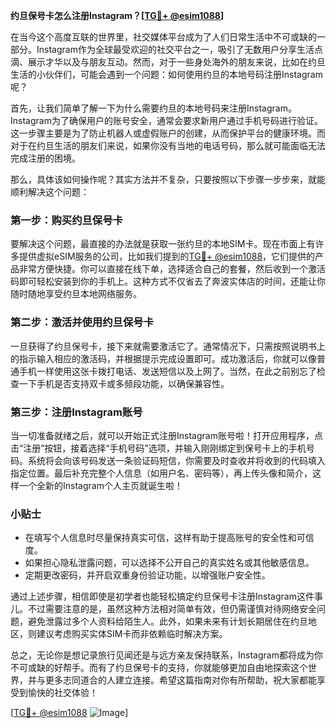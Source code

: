**约旦保号卡怎么注册Instagram？[[TG💪+ @esim1088](https://t.me/s/esim1088)]**

在当今这个高度互联的世界里，社交媒体平台成为了人们日常生活中不可或缺的一部分。Instagram作为全球最受欢迎的社交平台之一，吸引了无数用户分享生活点滴、展示才华以及与朋友互动。然而，对于一些身处海外的朋友来说，比如在约旦生活的小伙伴们，可能会遇到一个问题：如何使用约旦的本地号码注册Instagram呢？

首先，让我们简单了解一下为什么需要约旦的本地号码来注册Instagram。Instagram为了确保用户的账号安全，通常会要求新用户通过手机号码进行验证。这一步骤主要是为了防止机器人或虚假账户的创建，从而保护平台的健康环境。而对于在约旦生活的朋友们来说，如果你没有当地的电话号码，那么就可能面临无法完成注册的困境。

那么，具体该如何操作呢？其实方法并不复杂，只要按照以下步骤一步步来，就能顺利解决这个问题：

### 第一步：购买约旦保号卡

要解决这个问题，最直接的办法就是获取一张约旦的本地SIM卡。现在市面上有许多提供虚拟eSIM服务的公司，比如我们提到的[TG💪+ @esim1088](https://t.me/s/esim1088)，它们提供的产品非常方便快捷。你可以直接在线下单，选择适合自己的套餐，然后收到一个激活码即可轻松安装到你的手机上。这种方式不仅省去了奔波实体店的时间，还能让你随时随地享受约旦本地网络服务。

### 第二步：激活并使用约旦保号卡

一旦获得了约旦保号卡，接下来就需要激活它了。通常情况下，只需按照说明书上的指示输入相应的激活码，并根据提示完成设置即可。成功激活后，你就可以像普通手机一样使用这张卡拨打电话、发送短信以及上网了。当然，在此之前别忘了检查一下手机是否支持双卡或多频段功能，以确保兼容性。

### 第三步：注册Instagram账号

当一切准备就绪之后，就可以开始正式注册Instagram账号啦！打开应用程序，点击“注册”按钮，接着选择“手机号码”选项，并输入刚刚绑定到保号卡上的手机号码。系统将会向该号码发送一条验证码短信，你需要及时查收并将收到的代码填入指定位置。最后补充完整个人信息（如用户名、密码等），再上传头像和简介，这样一个全新的Instagram个人主页就诞生啦！

### 小贴士

- 在填写个人信息时尽量保持真实可信，这样有助于提高账号的安全性和可信度。
- 如果担心隐私泄露问题，可以选择不公开自己的真实姓名或其他敏感信息。
- 定期更改密码，并开启双重身份验证功能，以增强账户安全性。

通过上述步骤，相信即使是初学者也能轻松搞定约旦保号卡注册Instagram这件事儿。不过需要注意的是，虽然这种方法相对简单有效，但仍需谨慎对待网络安全问题，避免泄露过多个人资料给陌生人。此外，如果未来有计划长期居住在约旦地区，则建议考虑购买实体SIM卡而非依赖临时解决方案。

总之，无论你是想记录旅行见闻还是与远方亲友保持联系，Instagram都将成为你不可或缺的好帮手。而有了约旦保号卡的支持，你就能够更加自由地探索这个世界，并与更多志同道合的人建立连接。希望这篇指南对你有所帮助，祝大家都能享受到愉快的社交体验！

[[TG💪+ @esim1088](https://t.me/s/esim1088) ![Image](https://i.postimg.cc/4NQfJmqS/Snipaste-2025-05-13-00-14-12.png)]